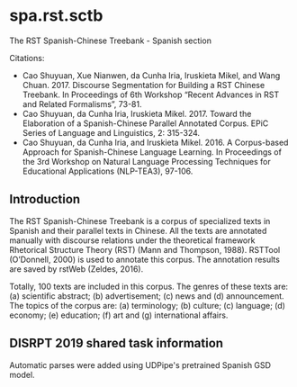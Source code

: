 # spa.rst.sctb

The RST Spanish-Chinese Treebank - Spanish section

Citations:

  * Cao Shuyuan, Xue Nianwen, da Cunha Iria, Iruskieta Mikel, and Wang Chuan. 2017. Discourse Segmentation for Building a RST Chinese Treebank. In Proceedings of 6th Workshop “Recent Advances in RST and Related Formalisms”, 73-81.
  * Cao Shuyuan, da Cunha Iria, Iruskieta Mikel. 2017. Toward the Elaboration of a Spanish-Chinese Parallel Annotated Corpus. EPiC Series of Language and Linguistics, 2: 315-324.
  * Cao Shuyuan, da Cunha Iria, and Iruskieta Mikel. 2016. A Corpus-based Approach for Spanish-Chinese Language Learning. In Proceedings of the 3rd Workshop on Natural Language Processing Techniques for Educational Applications (NLP-TEA3), 97-106. 

## Introduction

﻿The RST Spanish-Chinese Treebank is a corpus of specialized texts in Spanish and their parallel texts in Chinese. All the texts are annotated manually with discourse relations under the theoretical framework Rhetorical Structure Theory (RST) (Mann and Thompson, 1988). RSTTool (O’Donnell, 2000) is used to annotate this corpus. The annotation results are saved by rstWeb (Zeldes, 2016). 

Totally, 100 texts are included in this corpus. The genres of these texts are: (a) scientific abstract; (b) advertisement; (c) news and (d) announcement. The topics of the corpus are: (a) terminology; (b) culture; (c) language; (d) economy; (e) education; (f) art and (g) international affairs.

## DISRPT 2019 shared task information

Automatic parses were added using UDPipe's pretrained Spanish GSD model.